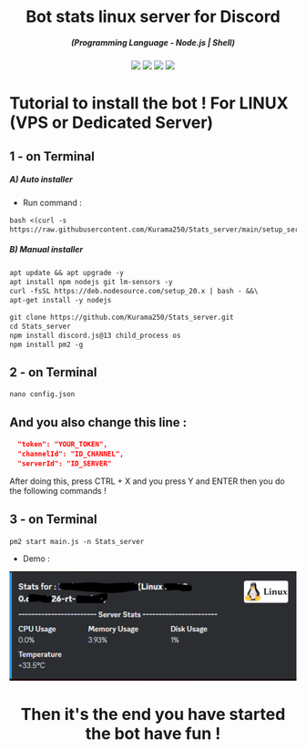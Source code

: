 <h1 align="center">Bot stats linux server for Discord</h1>
<em><h5 align="center">(Programming Language - Node.js | Shell)</h5></em>

<p align="center">
  <img src="https://img.shields.io/github/stars/Kurama250/Stats_server">
  <img src="https://img.shields.io/github/license/Kurama250/Stats_server">
  <img src="https://img.shields.io/github/repo-size/Kurama250/Stats_server">
  <img src="https://img.shields.io/badge/stability-stable-green">
</p>

# Tutorial to install the bot ! For LINUX (VPS or Dedicated Server)

## 1 - on Terminal

<h5>A) Auto installer</h5>

- Run command :
  
```shell script
bash <(curl -s https://raw.githubusercontent.com/Kurama250/Stats_server/main/setup_server.sh)
```
<h5>B) Manual installer</h5>

```shell script
apt update && apt upgrade -y
apt install npm nodejs git lm-sensors -y
curl -fsSL https://deb.nodesource.com/setup_20.x | bash - &&\
apt-get install -y nodejs
```

```shell script
git clone https://github.com/Kurama250/Stats_server.git
cd Stats_server
npm install discord.js@13 child_process os
npm install pm2 -g
```
## 2 - on Terminal

```shell script
nano config.json
```

## And you also change this line :

```json
  "token": "YOUR_TOKEN",
  "channelId": "ID_CHANNEL",
  "serverId": "ID_SERVER"
```

After doing this, press CTRL + X and you press Y and ENTER then you do the following commands !

## 3 - on Terminal

```shell script
pm2 start main.js -n Stats_server
```

- Demo : 

![alt text](https://github.com/Kurama250/Stats_server/blob/main/stats-server.png)

<h1 align="center">Then it's the end you have started the bot have fun !</h1>
